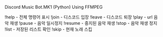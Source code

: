 Discord Music Bot.MK1 (Python)
Using FFMPEG

!help - 전체 명령어 표시
!join - 디스코드 입장
!leave - 디스코드 퇴장
!play <url> - url 음악 재생
!pause - 음악 일시정지
!resume - 중지된 음악 재생
!stop - 음악 재생 정지
!list - 저장된 리스트 확인
!skip - 현재 노래 스킵